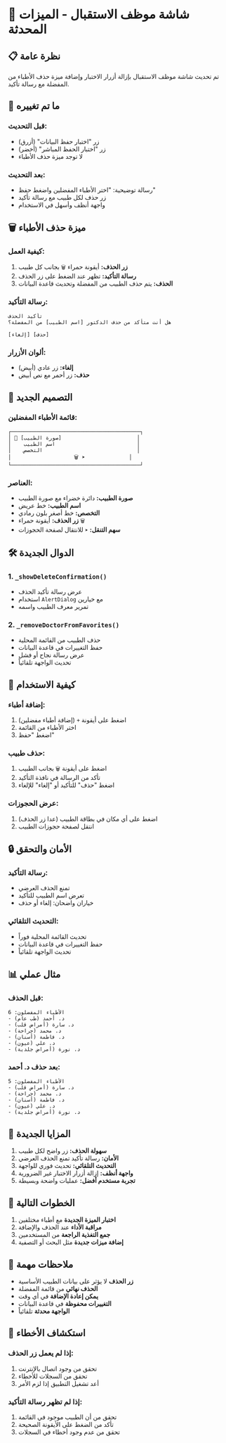 # 🏥 شاشة موظف الاستقبال - الميزات المحدثة

## 📋 **نظرة عامة**

تم تحديث شاشة موظف الاستقبال بإزالة أزرار الاختبار وإضافة ميزة حذف الأطباء من المفضلة مع رسالة تأكيد.

## 🔄 **ما تم تغييره**

### **قبل التحديث:**
- زر "اختبار حفظ البيانات" (أزرق)
- زر "اختبار الحفظ المباشر" (أخضر)
- لا توجد ميزة حذف الأطباء

### **بعد التحديث:**
- رسالة توضيحية: "اختر الأطباء المفضلين واضغط حفظ"
- زر حذف لكل طبيب مع رسالة تأكيد
- واجهة أنظف وأسهل في الاستخدام

## 🗑️ **ميزة حذف الأطباء**

### **كيفية العمل:**
1. **زر الحذف:** أيقونة حمراء `🗑️` بجانب كل طبيب
2. **رسالة التأكيد:** تظهر عند الضغط على زر الحذف
3. **الحذف:** يتم حذف الطبيب من المفضلة وتحديث قاعدة البيانات

### **رسالة التأكيد:**
```
تأكيد الحذف
هل أنت متأكد من حذف الدكتور [اسم الطبيب] من المفضلة؟

[إلغاء] [حذف]
```

### **ألوان الأزرار:**
- **إلغاء:** زر عادي (أبيض)
- **حذف:** زر أحمر مع نص أبيض

## 🎨 **التصميم الجديد**

### **قائمة الأطباء المفضلين:**
```
┌─────────────────────────────────────────┐
│ 👤 [صورة الطبيب]                        │
│    اسم الطبيب                          │
│    التخصص                              │
│                    🗑️ ➤              │
└─────────────────────────────────────────┘
```

### **العناصر:**
- **صورة الطبيب:** دائرة خضراء مع صورة الطبيب
- **اسم الطبيب:** خط عريض
- **التخصص:** خط أصغر بلون رمادي
- **زر الحذف:** أيقونة حمراء `🗑️`
- **سهم التنقل:** `➤` للانتقال لصفحة الحجوزات

## 🛠️ **الدوال الجديدة**

### **1. `_showDeleteConfirmation()`**
- عرض رسالة تأكيد الحذف
- استخدام `AlertDialog` مع خيارين
- تمرير معرف الطبيب واسمه

### **2. `_removeDoctorFromFavorites()`**
- حذف الطبيب من القائمة المحلية
- حفظ التغييرات في قاعدة البيانات
- عرض رسالة نجاح أو فشل
- تحديث الواجهة تلقائياً

## 📱 **كيفية الاستخدام**

### **إضافة أطباء:**
1. اضغط على أيقونة `+` (إضافة أطباء مفضلين)
2. اختر الأطباء من القائمة
3. اضغط "حفظ"

### **حذف طبيب:**
1. اضغط على أيقونة `🗑️` بجانب الطبيب
2. تأكد من الرسالة في نافذة التأكيد
3. اضغط "حذف" للتأكيد أو "إلغاء" للإلغاء

### **عرض الحجوزات:**
1. اضغط على أي مكان في بطاقة الطبيب (عدا زر الحذف)
2. انتقل لصفحة حجوزات الطبيب

## 🔒 **الأمان والتحقق**

### **رسالة التأكيد:**
- تمنع الحذف العرضي
- تعرض اسم الطبيب للتأكيد
- خياران واضحان: إلغاء أو حذف

### **التحديث التلقائي:**
- تحديث القائمة المحلية فوراً
- حفظ التغييرات في قاعدة البيانات
- تحديث الواجهة تلقائياً

## 📊 **مثال عملي**

### **قبل الحذف:**
```
الأطباء المفضلون: 6
- د. أحمد (طب عام)
- د. سارة (أمراض قلب)
- د. محمد (جراحة)
- د. فاطمة (أسنان)
- د. علي (عيون)
- د. نورة (أمراض جلدية)
```

### **بعد حذف د. أحمد:**
```
الأطباء المفضلون: 5
- د. سارة (أمراض قلب)
- د. محمد (جراحة)
- د. فاطمة (أسنان)
- د. علي (عيون)
- د. نورة (أمراض جلدية)
```

## 🎯 **المزايا الجديدة**

1. **سهولة الحذف:** زر واضح لكل طبيب
2. **الأمان:** رسالة تأكيد تمنع الحذف العرضي
3. **التحديث التلقائي:** تحديث فوري للواجهة
4. **واجهة أنظف:** إزالة أزرار الاختبار غير الضرورية
5. **تجربة مستخدم أفضل:** عمليات واضحة وبسيطة

## 🚀 **الخطوات التالية**

1. **اختبار الميزة الجديدة** مع أطباء مختلفين
2. **مراقبة الأداء** عند الحذف والإضافة
3. **جمع التغذية الراجعة** من المستخدمين
4. **إضافة ميزات جديدة** مثل البحث أو التصفية

## 📝 **ملاحظات مهمة**

- **زر الحذف** لا يؤثر على بيانات الطبيب الأساسية
- **الحذف نهائي** من قائمة المفضلة
- **يمكن إعادة الإضافة** في أي وقت
- **التغييرات محفوظة** في قاعدة البيانات
- **الواجهة محدثة** تلقائياً

## 🔧 **استكشاف الأخطاء**

### **إذا لم يعمل زر الحذف:**
1. تحقق من وجود اتصال بالإنترنت
2. تحقق من السجلات للأخطاء
3. أعد تشغيل التطبيق إذا لزم الأمر

### **إذا لم تظهر رسالة التأكيد:**
1. تحقق من أن الطبيب موجود في القائمة
2. تأكد من الضغط على الأيقونة الصحيحة
3. تحقق من عدم وجود أخطاء في السجلات
